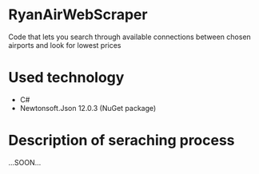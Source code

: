 # RyanAirWebScraper
Code that lets you search through available connections between chosen airports and look for lowest prices

# Used technology
- C#
- Newtonsoft.Json 12.0.3 (NuGet package)

# Description of seraching process
...SOON...
